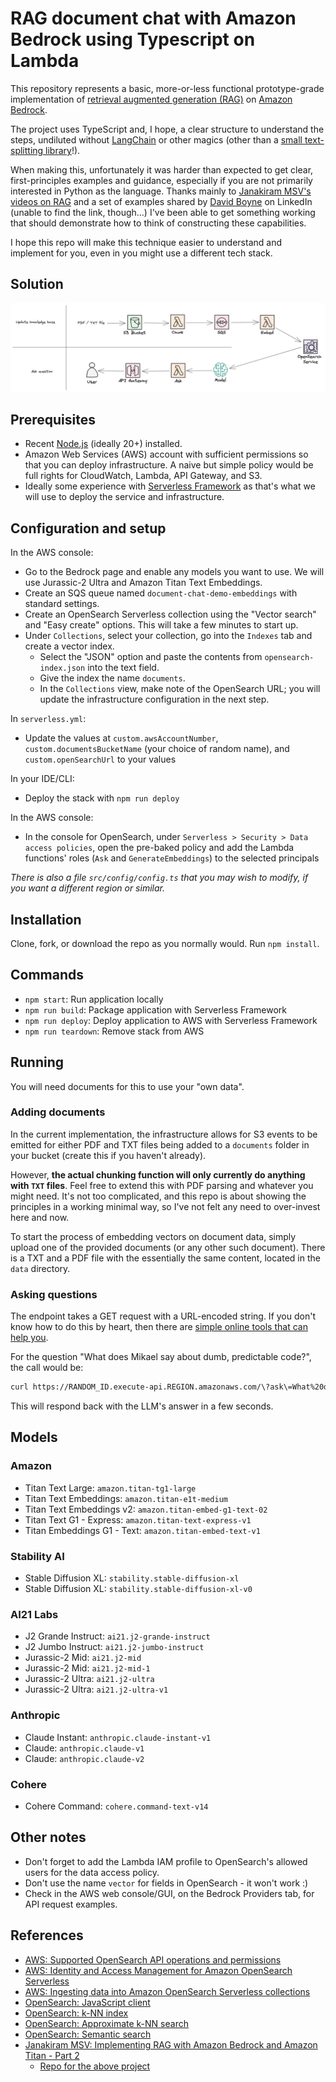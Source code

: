 # RAG document chat with Amazon Bedrock using Typescript on Lambda

This repository represents a basic, more-or-less functional prototype-grade implementation of [retrieval augmented generation (RAG)](https://research.ibm.com/blog/retrieval-augmented-generation-RAG) on [Amazon Bedrock](https://aws.amazon.com/bedrock/).

The project uses TypeScript and, I hope, a clear structure to understand the steps, undiluted without [LangChain](https://www.langchain.com) or other magics (other than a [small text-splitting library](https://github.com/golbin/llm-chunk)!).

When making this, unfortunately it was harder than expected to get clear, first-principles examples and guidance, especially if you are not primarily interested in Python as the language. Thanks mainly to [Janakiram MSV's videos on RAG](https://www.youtube.com/watch?v=BXgaK8PPZAE) and a set of examples shared by [David Boyne](https://www.boyney.io) on LinkedIn (unable to find the link, though...) I've been able to get something working that should demonstrate how to think of constructing these capabilities.

I hope this repo will make this technique easier to understand and implement for you, even in you might use a different tech stack.

## Solution

![Diagram](./diagram.png)

## Prerequisites

- Recent [Node.js](https://nodejs.org/en/) (ideally 20+) installed.
- Amazon Web Services (AWS) account with sufficient permissions so that you can deploy infrastructure. A naive but simple policy would be full rights for CloudWatch, Lambda, API Gateway, and S3.
- Ideally some experience with [Serverless Framework](https://www.serverless.com) as that's what we will use to deploy the service and infrastructure.

## Configuration and setup

In the AWS console:

- Go to the Bedrock page and enable any models you want to use. We will use Jurassic-2 Ultra and Amazon Titan Text Embeddings.
- Create an SQS queue named `document-chat-demo-embeddings` with standard settings.
- Create an OpenSearch Serverless collection using the "Vector search" and "Easy create" options. This will take a few minutes to start up.
- Under `Collections`, select your collection, go into the `Indexes` tab and create a vector index.
  - Select the "JSON" option and paste the contents from `opensearch-index.json` into the text field.
  - Give the index the name `documents`.
  - In the `Collections` view, make note of the OpenSearch URL; you will update the infrastructure configuration in the next step.

In `serverless.yml`:

- Update the values at `custom.awsAccountNumber`, `custom.documentsBucketName` (your choice of random name), and `custom.openSearchUrl` to your values

In your IDE/CLI:

- Deploy the stack with `npm run deploy`

In the AWS console:

- In the console for OpenSearch, under `Serverless > Security > Data access policies`, open the pre-baked policy and add the Lambda functions' roles (`Ask` and `GenerateEmbeddings`) to the selected principals

_There is also a file `src/config/config.ts` that you may wish to modify, if you want a different region or similar._

## Installation

Clone, fork, or download the repo as you normally would. Run `npm install`.

## Commands

- `npm start`: Run application locally
- `npm run build`: Package application with Serverless Framework
- `npm run deploy`: Deploy application to AWS with Serverless Framework
- `npm run teardown`: Remove stack from AWS

## Running

You will need documents for this to use your "own data".

### Adding documents

In the current implementation, the infrastructure allows for S3 events to be emitted for either PDF and TXT files being added to a `documents` folder in your bucket (create this if you haven't already).

However, **the actual chunking function will only currently do anything with `TXT` files**. Feel free to extend this with PDF parsing and whatever you might need. It's not too complicated, and this repo is about showing the principles in a working minimal way, so I've not felt any need to over-invest here and now.

To start the process of embedding vectors on document data, simply upload one of the provided documents (or any other such document). There is a TXT and a PDF file with the essentially the same content, located in the `data` directory.

### Asking questions

The endpoint takes a GET request with a URL-encoded string. If you don't know how to do this by heart, then there are [simple online tools that can help you](https://www.urlencoder.org).

For the question "What does Mikael say about dumb, predictable code?", the call would be:

```bash
curl https://RANDOM_ID.execute-api.REGION.amazonaws.com/\?ask\=What%20does%20Mikael%20say%20about%20dumb%2C%20predictable%20code%3F
```

This will respond back with the LLM's answer in a few seconds.

## Models

### Amazon

- Titan Text Large: `amazon.titan-tg1-large`
- Titan Text Embeddings: `amazon.titan-e1t-medium`
- Titan Text Embeddings v2: `amazon.titan-embed-g1-text-02`
- Titan Text G1 - Express: `amazon.titan-text-express-v1`
- Titan Embeddings G1 - Text: `amazon.titan-embed-text-v1`

### Stability AI

- Stable Diffusion XL: `stability.stable-diffusion-xl`
- Stable Diffusion XL: `stability.stable-diffusion-xl-v0`

### AI21 Labs

- J2 Grande Instruct: `ai21.j2-grande-instruct`
- J2 Jumbo Instruct: `ai21.j2-jumbo-instruct`
- Jurassic-2 Mid: `ai21.j2-mid`
- Jurassic-2 Mid: `ai21.j2-mid-1`
- Jurassic-2 Ultra: `ai21.j2-ultra`
- Jurassic-2 Ultra: `ai21.j2-ultra-v1`

### Anthropic

- Claude Instant: `anthropic.claude-instant-v1`
- Claude: `anthropic.claude-v1`
- Claude: `anthropic.claude-v2`

### Cohere

- Cohere Command: `cohere.command-text-v14`

## Other notes

- Don't forget to add the Lambda IAM profile to OpenSearch's allowed users for the data access policy.
- Don't use the name `vector` for fields in OpenSearch - it won't work :)
- Check in the AWS web console/GUI, on the Bedrock Providers tab, for API request examples.

## References

- [AWS: Supported OpenSearch API operations and permissions](https://docs.aws.amazon.com/opensearch-service/latest/developerguide/serverless-genref.html#serverless-operations)
- [AWS: Identity and Access Management for Amazon OpenSearch Serverless](https://docs.aws.amazon.com/opensearch-service/latest/developerguide/security-iam-serverless.html#security_iam_id-based-policy-examples-data-plane.html)
- [AWS: Ingesting data into Amazon OpenSearch Serverless collections](https://docs.aws.amazon.com/opensearch-service/latest/developerguide/serverless-clients.html#serverless-javascript)
- [OpenSearch: JavaScript client](https://opensearch.org/docs/latest/clients/javascript/index/)
- [OpenSearch: k-NN index](https://opensearch.org/docs/latest/search-plugins/knn/knn-index/)
- [OpenSearch: Approximate k-NN search](https://opensearch.org/docs/latest/search-plugins/knn/approximate-knn/)
- [OpenSearch: Semantic search](https://opensearch.org/docs/latest/ml-commons-plugin/semantic-search/)
- [Janakiram MSV: Implementing RAG with Amazon Bedrock and Amazon Titan - Part 2](https://www.youtube.com/watch?v=BXgaK8PPZAE)
  - [Repo for the above project](https://github.com/janakiramm/rag-bedrock-titan)
